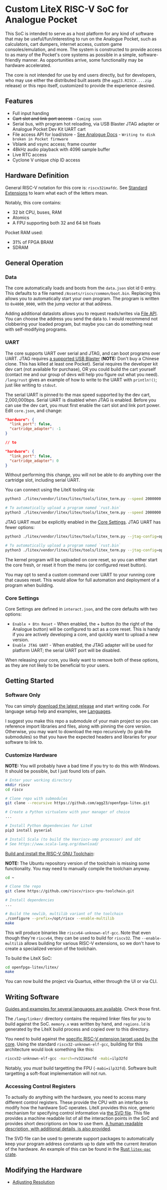 # Custom LiteX RISC-V SoC for Analogue Pocket

This SoC is intended to serve as a host platform for any kind of software that may be useful/fun/interesting to run on the Analogue Pocket, such as calculators, cart dumpers, internet access, custom game consoles/emulation, and more. The system is constructed to provide access to as many of the Pocket's core systems as possible in a simple, software-friendly manner. As opportunities arrive, some functionality may be hardware accelerated.

The core is not intended for use by end users directly, but for developers, who may use either the distributed built assets (the `agg23.RISCV....zip` release) or this repo itself, customized to provide the experience desired.

## Features

* Full input handing
* ~~Cart slot and link port access~~ - `Coming soon`
* Serial bus, with program hot reloading, via USB Blaster JTAG adapter or Analogue Pocket Dev Kit UART cart
* File access API for load/store - [See Analogue Docs](https://www.analogue.co/developer/docs/core-definition-files/data-json) - `Writing to disk broken in Pocket firmware`
* Vblank and vsync access; frame counter
* 48kHz audio playback with 4096 sample buffer
* Live RTC access
* Cyclone V unique chip ID access

## Hardware Definition

General RISC-V notation for this core is: `riscv32imafdc`. See [Standard Extensions](https://en.wikichip.org/wiki/risc-v/standard_extensions) to learn what each of the letters mean.

Notably, this core contains:

* 32 bit CPU, buses, RAM
* Atomics
* A FPU supporting both 32 and 64 bit floats

Pocket RAM used:

* 31% of FPGA BRAM
* SDRAM

## General Operation

### Data

The core automatically loads and boots from the `data.json` slot id 0 entry. This defaults to a file named `/Assets/riscv/common/boot.bin`. Replacing this allows you to automatically start your own program. The program is written to `0x4000_0000`, with the jump vector at that address.

Adding additional dataslots allows you to request reads/writes via [File API](./docs/control.md#file-api). You can choose the address you send the data to. I would recommend not clobbering your loaded program, but maybe you can do something neat with self-modifying programs.

### UART

The core supports UART over serial and JTAG, and can boot programs over UART. JTAG requires [a supported USB Blaster](https://www.digikey.com/en/products/detail/terasic-inc/P0302/2003484) (**NOTE:** Don't buy a Chinese clone. This has killed at least one Pocket). Serial requires the developer kit dev cart (not available for purchase), OR you could build the cart yourself (contact me and our group of devs will help you figure out what you need). `/lang/rust` gives an example of how to write to the UART with `println!()`; just like writing to `stdout`.

The serial UART is pinned to the max speed supported by the dev cart, 2,000,000bps. Serial UART is disabled when JTAG is enabled. Before you can use the dev cart, you must first enable the cart slot and link port power. Edit `core.json`, and change:
```json
"hardware": {
  "link_port": false,
  "cartridge_adapter": -1
}

// to

"hardware": {
  "link_port": false,
  "cartridge_adapter": 0
}
```

Without performing this change, you will not be able to do anything over the cartridge slot, including serial UART.

You can connect using the LiteX tooling via:
```bash
python3 ./litex/vendor/litex/litex/tools/litex_term.py --speed 2000000 /dev/ttyUSB0

# To automatically upload a program named `rust.bin`
python3 ./litex/vendor/litex/litex/tools/litex_term.py --speed 2000000 --kernel rust.bin /dev/ttyUSB0
```

JTAG UART must be explicitly enabled in the [Core Settings](#core-settings). JTAG UART has fewer options:
```bash
python3 ./litex/vendor/litex/litex/tools/litex_term.py --jtag-config=openocd_usb_blaster.cfg jtag

# To automatically upload a program named `rust.bin`
python3 ./litex/vendor/litex/litex/tools/litex_term.py --jtag-config=openocd_usb_blaster.cfg --kernel rust.bin jtag
```

The kernel program will be uploaded on core reset, so you can either start the core fresh, or reset it from the menu (or configured reset button).

You may opt to send a custom command over UART to your running core that causes reset. This would allow for full automation and deployment of a program when building.

### Core Settings

Core Settings are defined in `interact.json`, and the core defaults with two options:

* `Enable + Btn Reset` - When enabled, the + button (to the right of the Analogue button) will be configured to act as a core reset. This is handy if you are actively developing a core, and quickly want to upload a new version.
* `Enable JTAG UART` - When enabled, the JTAG adapter will be used for platform UART; the serial UART port will be disabled.

When releasing your core, you likely want to remove both of these options, as they are not likely to be beneficial to your users.

## Getting Started

### Software Only

You can simply [download the latest release](https://github.com/agg23/openfpga-litex2/releases/latest) and start writing code. For language setup help and examples, see [Languages](/lang/README.md).

I suggest you make this repo a submodule of your main project so you can reference import libraries and files, along with pinning the core version. Otherwise, you may want to download the repo recursively (to grab the submodules) so that you have the expected headers and libraries for your software to link to.

### Customize Hardware

**NOTE:** You will probably have a bad time if you try to do this with Windows. It should be possible, but I just found lots of pain.

```bash
# Enter your working directory
mkdir riscv
cd riscv

# Clone repo with submodules
git clone --recursive https://github.com/agg23/openfpga-litex.git

# Create a Python virtualenv with your manager of choice
...

# Install Python dependencies for LiteX
pip3 install pyserial

# Install Scala (to build the Vexriscv-smp processor) and sbt
# See https://www.scala-lang.org/download/
```

[Build and install the RISC-V GNU Toolchain](https://github.com/riscv/riscv-gnu-toolchain):

**NOTE:** The Ubuntu repository version of the toolchain is missing some functionality. You may need to manually compile the toolchain anyway.

```bash
cd ~

# Clone the repo
git clone https://github.com/riscv/riscv-gnu-toolchain.git

# Install dependencies
...

# Build the newlib, multilib variant of the toolchain
./configure --prefix=/opt/riscv --enable-multilib
make
```

This will produce binaries like `riscv64-unknown-elf-gcc`. Note that even though they're `riscv64`, they can be used to build for `riscv32`. The `--enable-multilib` allows building for various RISC-V extensions, so we don't have to create a specialized version of the toolchain.

To build the LiteX SoC:

```bash
cd openfpga-litex/litex/
make
```

You can now build the project via Quartus, either through the UI or via CLI.

## Writing Software

[Guides and examples for several languages are available](/lang/README.md). Check those first.

The `/lang/linker/` directory contains the required linker files for you to build against the SoC. `memory.x` was written by hand, and `regions.ld` is generated by the LiteX build process and copied over to this directory.

You need to build against the [specific RISC-V extension target used by the core](#hardware-definition). Using the standard `riscv32-unknown-elf-gcc`, building for this architecture would look something like this:

```bash
riscv32-unknown-elf-gcc -march=rv32imacfd -mabi=ilp32fd
```

Notably, you _must_ build targetting the FPU (`-mabi=ilp32fd`). Software built targetting a soft-float implementation will not run.

### Accessing Control Registers

To actually do anything with the hardware, you need to access many different control registers. These provide the CPU with an interface to modify how the hardware SoC operates. LiteX provides this nice, generic mechanism for specifying control information via [the SVD file](/litex/pocket.svd). This file provides a machine readable list of all the interaction points in the SoC and provides short descriptions on how to use them. [A human readable description, with additional details, is also provided](/docs/control.md).

The SVD file can be used to generate support packages to automatically keep your program address constants up to date with the current iteration of the hardware. An example of this can be found in the [Rust `litex-pac` crate](/lang/rust/crates/litex-pac).

## Modifying the Hardware

* [Adjusting Resolution](/docs/resolution.md)